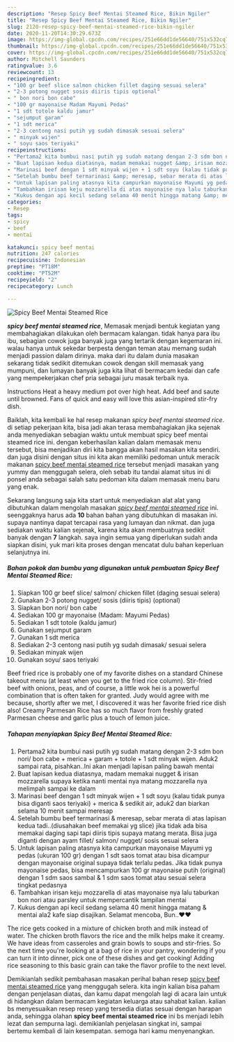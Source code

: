 ```yaml
---
description: "Resep Spicy Beef Mentai Steamed Rice, Bikin Ngiler"
title: "Resep Spicy Beef Mentai Steamed Rice, Bikin Ngiler"
slug: 2120-resep-spicy-beef-mentai-steamed-rice-bikin-ngiler
date: 2020-11-20T14:30:29.673Z
image: https://img-global.cpcdn.com/recipes/251e66dd1de56640/751x532cq70/spicy-beef-mentai-steamed-rice-foto-resep-utama.jpg
thumbnail: https://img-global.cpcdn.com/recipes/251e66dd1de56640/751x532cq70/spicy-beef-mentai-steamed-rice-foto-resep-utama.jpg
cover: https://img-global.cpcdn.com/recipes/251e66dd1de56640/751x532cq70/spicy-beef-mentai-steamed-rice-foto-resep-utama.jpg
author: Mitchell Saunders
ratingvalue: 3.6
reviewcount: 13
recipeingredient:
- "100 gr beef slice salmon chicken fillet daging sesuai selera"
- "2-3 potong nugget sosis diiris tipis optional"
- " bon nori bon cabe"
- "100 gr mayonaise Madam Mayumi Pedas"
- "1 sdt totole kaldu jamur"
- "sejumput garam"
- "1 sdt merica"
- "2-3 centong nasi putih yg sudah dimasak sesuai selera"
- " minyak wijen"
- " soyu saos teriyaki"
recipeinstructions:
- "Pertama2 kita bumbui nasi putih yg sudah matang dengan 2-3 sdm bon nori/ bon cabe + merica + garam + totole + 1 sdt minyak wijen. Aduk2 sampai rata, pisahkan..Ini akan menjadi lapisan paling bawah mentai"
- "Buat lapisan kedua diatasnya, madam memakai nugget &amp; irisan mozzarella supaya ketika nanti mentai nya matang mozzarella nya melimpah sampai ke dalam"
- "Marinasi beef dengan 1 sdt minyak wijen + 1 sdt soyu (kalau tidak punya bisa diganti saos teriyaki) + merica &amp; sedikit air, aduk2 dan biarkan selama 10 menit sampai meresap"
- "Setelah bumbu beef termarinasi &amp; meresap, sebar merata di atas lapisan kedua tadi..(diusahakan beef memakai yg slice) jika tidak ada bisa memakai daging sapi tapi diiris tipis supaya matang merata. Bisa juga diganti dengan ayam fillet/ salmon/ nugget/ sosis sesuai selera"
- "Untuk lapisan paling atasnya kita campurkan mayonaise Mayumi yg pedas (ukuran 100 gr) dengan 1 sdt saos tomat atau bisa dicampur dengan mayonaise original supaya tidak terlalu pedas. Jika tidak punya mayonaise pedas, bisa mencampurkan 100 gr mayonaise putih (original) dengan 1 sdm saos sambal &amp; 1 sdm saos tomat atau sesuai selera tingkat pedasnya"
- "Tambahkan irisan keju mozzarella di atas mayonaise nya lalu taburkan bon nori atau parsley untuk mempercantik tampilan mentai"
- "Kukus dengan api kecil sedang selama 40 menit hingga matang &amp; mentai ala2 kafe siap disajikan. Selamat mencoba, Bun..❤️❤️"
categories:
- Resep
tags:
- spicy
- beef
- mentai

katakunci: spicy beef mentai 
nutrition: 247 calories
recipecuisine: Indonesian
preptime: "PT18M"
cooktime: "PT52M"
recipeyield: "2"
recipecategory: Lunch

---
```



![Spicy Beef Mentai Steamed Rice](https://img-global.cpcdn.com/recipes/251e66dd1de56640/751x532cq70/spicy-beef-mentai-steamed-rice-foto-resep-utama.jpg)

<b><i>spicy beef mentai steamed rice</i></b>, Memasak menjadi bentuk kegiatan yang membahagiakan dilakukan oleh bermacam kalangan. tidak hanya para ibu ibu, sebagian cowok juga banyak juga yang tertarik dengan kegemaran ini. walau hanya untuk sekedar berpesta dengan teman atau memang sudah menjadi passion dalam dirinya. maka dari itu dalam dunia masakan sekarang tidak sedikit ditemukan cowok dengan skill memasak yang mumpuni, dan lumayan banyak juga kita lihat di bermacam kedai dan cafe yang mempekerjakan chef pria sebagai juru masak terbaik nya.

Instructions Heat a heavy medium pot over high heat. Add beef and saute until browned. Fans of quick and easy will love this asian-inspired stir-fry dish.

Baiklah, kita kembali ke hal resep makanan <i>spicy beef mentai steamed rice</i>. di setiap pekerjaan kita, bisa jadi akan terasa membahagiakan jika sejenak anda menyediakan sebagian waktu untuk membuat spicy beef mentai steamed rice ini. dengan keberhasilan kalian dalam memasak menu tersebut, bisa menjadikan diri kita bangga akan hasil masakan kita sendiri. dan juga disini dengan situs ini kita akan memiliki pedoman untuk meracik makanan <u>spicy beef mentai steamed rice</u> tersebut menjadi masakan yang yummy dan menggugah selera, oleh sebab itu tandai alamat situs ini di ponsel anda sebagai salah satu pedoman kita dalam memasak menu baru yang enak.


Sekarang langsung saja kita start untuk menyediakan alat alat yang dibutuhkan dalam mengolah masakan <u><i>spicy beef mentai steamed rice</i></u> ini. seenggaknya harus ada <b>10</b> bahan bahan yang dibutuhkan di masakan ini. supaya nantinya dapat tercapai rasa yang lumayan dan nikmat. dan juga sediakan waktu kalian sejenak, karena kita akan membuatnya sedikit banyak dengan <b>7</b> langkah. saya ingin semua yang diperlukan sudah anda siapkan disini, yuk mari kita proses dengan mencatat dulu bahan keperluan selanjutnya ini.

<!--inarticleads1-->

##### Bahan pokok dan bumbu yang digunakan untuk pembuatan Spicy Beef Mentai Steamed Rice:

1. Siapkan 100 gr beef slice/ salmon/ chicken fillet (daging sesuai selera)
1. Gunakan 2-3 potong nugget/ sosis (diiris tipis) (optional)
1. Siapkan  bon nori/ bon cabe
1. Sediakan 100 gr mayonaise (Madam: Mayumi Pedas)
1. Sediakan 1 sdt totole (kaldu jamur)
1. Gunakan sejumput garam
1. Gunakan 1 sdt merica
1. Sediakan 2-3 centong nasi putih yg sudah dimasak/ sesuai selera
1. Sediakan  minyak wijen
1. Gunakan  soyu/ saos teriyaki


Beef fried rice is probably one of my favorite dishes on a standard Chinese takeout menu (at least when you get to the fried rice column). Stir-fried beef with onions, peas, and of course, a little wok hei is a powerful combination that is often taken for granted. Judy would agree with me because, shortly after we met, I discovered it was her favorite fried rice dish also! Creamy Parmesan Rice has so much flavor from freshly grated Parmesan cheese and garlic plus a touch of lemon juice. 

<!--inarticleads2-->

##### Tahapan menyiapkan Spicy Beef Mentai Steamed Rice:

1. Pertama2 kita bumbui nasi putih yg sudah matang dengan 2-3 sdm bon nori/ bon cabe + merica + garam + totole + 1 sdt minyak wijen. Aduk2 sampai rata, pisahkan..Ini akan menjadi lapisan paling bawah mentai
1. Buat lapisan kedua diatasnya, madam memakai nugget &amp; irisan mozzarella supaya ketika nanti mentai nya matang mozzarella nya melimpah sampai ke dalam
1. Marinasi beef dengan 1 sdt minyak wijen + 1 sdt soyu (kalau tidak punya bisa diganti saos teriyaki) + merica &amp; sedikit air, aduk2 dan biarkan selama 10 menit sampai meresap
1. Setelah bumbu beef termarinasi &amp; meresap, sebar merata di atas lapisan kedua tadi..(diusahakan beef memakai yg slice) jika tidak ada bisa memakai daging sapi tapi diiris tipis supaya matang merata. Bisa juga diganti dengan ayam fillet/ salmon/ nugget/ sosis sesuai selera
1. Untuk lapisan paling atasnya kita campurkan mayonaise Mayumi yg pedas (ukuran 100 gr) dengan 1 sdt saos tomat atau bisa dicampur dengan mayonaise original supaya tidak terlalu pedas. Jika tidak punya mayonaise pedas, bisa mencampurkan 100 gr mayonaise putih (original) dengan 1 sdm saos sambal &amp; 1 sdm saos tomat atau sesuai selera tingkat pedasnya
1. Tambahkan irisan keju mozzarella di atas mayonaise nya lalu taburkan bon nori atau parsley untuk mempercantik tampilan mentai
1. Kukus dengan api kecil sedang selama 40 menit hingga matang &amp; mentai ala2 kafe siap disajikan. Selamat mencoba, Bun..❤️❤️


The rice gets cooked in a mixture of chicken broth and milk instead of water. The chicken broth flavors the rice and the milk helps make it creamy. We have ideas from casseroles and grain bowls to soups and stir-fries. So the next time you&#39;re looking at a bag of rice in your pantry, wondering if you can turn it into dinner, pick one of these dishes and get cooking! Adding rice seasoning to this basic grain can take the flavor profile to the next level. 

Demikianlah sedikit pembahasan masakan perihal bahan resep <u>spicy beef mentai steamed rice</u> yang menggugah selera. kita ingin kalian bisa paham dengan penjelasan diatas, dan kamu dapat mengolah lagi di acara lain untuk di hidangkan dalam bermacam kegiatan keluarga atau sahabat kalian. kalian bs menyesuaikan resep resep yang tersedia diatas sesuai dengan harapan anda, sehingga olahan <b>spicy beef mentai steamed rice</b> ini bs menjadi lebih lezat dan sempurna lagi. demikianlah penjelasan singkat ini, sampai bertemu kembali di lain kesempatan. semoga hari kamu menyenangkan.
